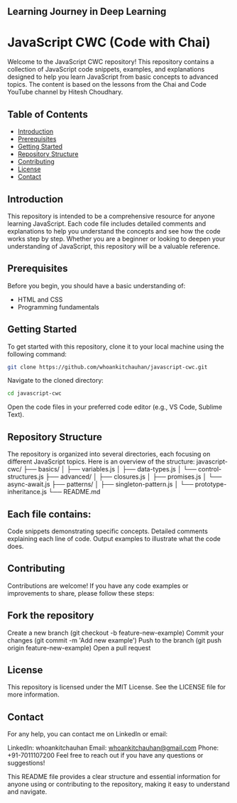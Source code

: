 ## Learning Journey in Deep Learning
# JavaScript CWC (Code with Chai)

Welcome to the JavaScript CWC repository! This repository contains a collection of JavaScript code snippets, examples, and explanations designed to help you learn JavaScript from basic concepts to advanced topics. The content is based on the lessons from the Chai and Code YouTube channel by Hitesh Choudhary.

## Table of Contents

- [Introduction](#introduction)
- [Prerequisites](#prerequisites)
- [Getting Started](#getting-started)
- [Repository Structure](#repository-structure)
- [Contributing](#contributing)
- [License](#license)
- [Contact](#contact)

## Introduction

This repository is intended to be a comprehensive resource for anyone learning JavaScript. Each code file includes detailed comments and explanations to help you understand the concepts and see how the code works step by step. Whether you are a beginner or looking to deepen your understanding of JavaScript, this repository will be a valuable reference.

## Prerequisites

Before you begin, you should have a basic understanding of:

- HTML and CSS
- Programming fundamentals

## Getting Started

To get started with this repository, clone it to your local machine using the following command:

```bash
git clone https://github.com/whoankitchauhan/javascript-cwc.git
```
Navigate to the cloned directory:
```bash
cd javascript-cwc
```

Open the code files in your preferred code editor (e.g., VS Code, Sublime Text).

## Repository Structure
The repository is organized into several directories, each focusing on different JavaScript topics. Here is an overview of the structure:
javascript-cwc/
├── basics/
│   ├── variables.js
│   ├── data-types.js
│   └── control-structures.js
├── advanced/
│   ├── closures.js
│   ├── promises.js
│   └── async-await.js
├── patterns/
│   ├── singleton-pattern.js
│   └── prototype-inheritance.js
└── README.md

## Each file contains:

Code snippets demonstrating specific concepts.
Detailed comments explaining each line of code.
Output examples to illustrate what the code does.


## Contributing
Contributions are welcome! If you have any code examples or improvements to share, please follow these steps:

## Fork the repository
Create a new branch (git checkout -b feature-new-example)
Commit your changes (git commit -m 'Add new example')
Push to the branch (git push origin feature-new-example)
Open a pull request

## License
This repository is licensed under the MIT License. See the LICENSE file for more information.

## Contact
For any help, you can contact me on LinkedIn or email:

LinkedIn: whoankitchauhan
Email: whoankitchauhan@gmail.com
Phone: +91-7011107200
Feel free to reach out if you have any questions or suggestions!



This README file provides a clear structure and essential information for anyone using or contributing to the repository, making it easy to understand and navigate.
